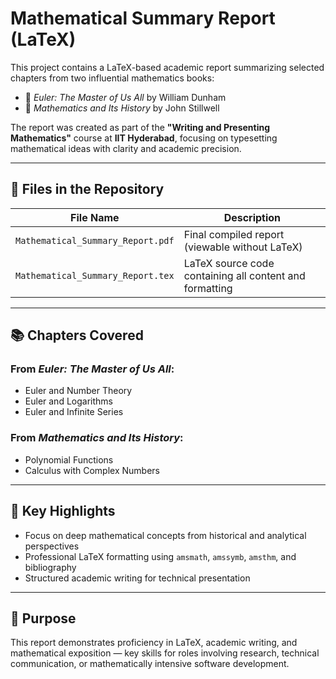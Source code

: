 # Mathematical Summary Report (LaTeX)

This project contains a LaTeX-based academic report summarizing selected chapters from two influential mathematics books:

- 📘 *Euler: The Master of Us All* by William Dunham  
- 📘 *Mathematics and Its History* by John Stillwell  

The report was created as part of the **"Writing and Presenting Mathematics"** course at **IIT Hyderabad**, focusing on typesetting mathematical ideas with clarity and academic precision.

---

## 📄 Files in the Repository

| File Name                         | Description                                                  |
|----------------------------------|--------------------------------------------------------------|
| `Mathematical_Summary_Report.pdf` | Final compiled report (viewable without LaTeX)               |
| `Mathematical_Summary_Report.tex` | LaTeX source code containing all content and formatting      |

---

## 📚 Chapters Covered

### From *Euler: The Master of Us All*:
- Euler and Number Theory  
- Euler and Logarithms  
- Euler and Infinite Series

### From *Mathematics and Its History*:
- Polynomial Functions  
- Calculus with Complex Numbers

---

## 🧠 Key Highlights

- Focus on deep mathematical concepts from historical and analytical perspectives  
- Professional LaTeX formatting using `amsmath`, `amssymb`, `amsthm`, and bibliography  
- Structured academic writing for technical presentation

---

## 🎯 Purpose

This report demonstrates proficiency in LaTeX, academic writing, and mathematical exposition — key skills for roles involving research, technical communication, or mathematically intensive software development.



